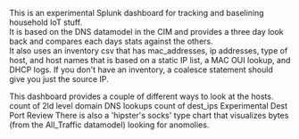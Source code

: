 This is an experimental Splunk dashboard for tracking and baselining household IoT stuff.  
It is based on the DNS datamodel in the CIM and provides a three day look back and compares each days stats against the others.  
It also uses an inventory csv that has mac_addresses, ip addresses, type of host, and host names that is based on a static IP list, a MAC OUI lookup, and DHCP logs.  If you don't have an inventory, a coalesce statement should give you just the source IP.

This dashboard provides a couple of different ways to look at the hosts.
count of 2ld level domain DNS lookups
count of dest_ips
Experimental Dest Port Review
There is also a 'hipster's socks' type chart that visualizes bytes (from the All_Traffic datamodel) looking for anomolies.  
